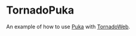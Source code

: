 # TornadoPuka

An example of how to use [Puka](https://github.com/majek/puka) with [TornadoWeb](http://www.tornadoweb.org/).


